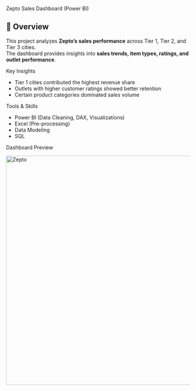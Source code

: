 Zepto Sales Dashboard (Power BI)

## 📌 Overview
This project analyzes **Zepto’s sales performance** across Tier 1, Tier 2, and Tier 3 cities.  
The dashboard provides insights into **sales trends, item types, ratings, and outlet performance**.

Key Insights
- Tier 1 cities contributed the highest revenue share  
- Outlets with higher customer ratings showed better retention  
- Certain product categories dominated sales volume  

 Tools & Skills
- Power BI (Data Cleaning, DAX, Visualizations)  
- Excel (Pre-processing)  
- Data Modeling  
- SQL

Dashboard Preview

<img width="1120" height="627" alt="Zepto" src="https://github.com/user-attachments/assets/e623eec8-923f-412c-b002-1f14a03690b8" />
